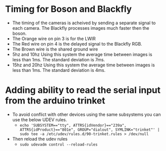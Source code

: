 # Timing for Boson and Blackfly
- The timing of the cameras is acheived by sending a separate signal to each camera. The Blackfly processes images much faster then the boson. 
- The Orange wire on pin 3 is for the LWIR 
- The Red wire on pin 4 is the delayed signal to the Blackfly RGB.
- The Brown wire is the shared ground wire 
-  5hz and 10hz Using this system the average time between images is less than 1ms. The standard deviation is 7ms.
- 15hz and 20hz Using this system the average time between images is less than 1ms. The standard deviation is 4ms.

# Adding ability to read the serial input from the arduino trinket
- To avoid conflict with other devices using the same subsystems you can use the below UDEV rules.
    - `echo 'SUBSYSTEM=="tty", ATTRS{idVendor}=="239a", ATTRS{idProduct}=="801e", GROUP="dialout", SYMLINK="trinket"' | sudo tee -a /etc/udev/rules.d/90-trinket.rules > /dev/null`
- Then reload the udev rules
    - `sudo udevadm control --reload-rules`
